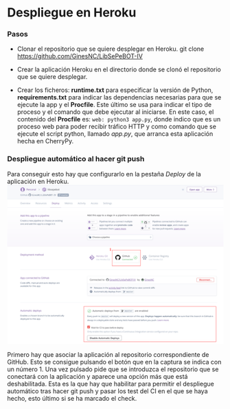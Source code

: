 # Despliegue en Heroku

### Pasos
- Clonar el repositorio que se quiere desplegar en Heroku.
      git clone https://github.com/GinesNC/LibSePeBOT-IV

- Crear la aplicación Heroku en el directorio donde se clonó el repositorio que se quiere desplegar.

- Crear los ficheros: **runtime.txt** para especificar la versión de Python, **requirements.txt** para indicar las dependencias necesarias para que se ejecute la app y el **Procfile**. Este último se usa para indicar el tipo de proceso y el comando que debe ejecutar al iniciarse. En este caso, el contenido del **Procfile** es: `web: python3 app.py`, donde indico que es un proceso web para poder recibir tráfico HTTP y como comando que se ejecute el script python, llamado _app.py_, que arranca esta aplicación hecha en CherryPy.


### Despliegue automático al hacer git push

Para conseguir esto hay que configurarlo en la pestaña _Deploy_ de la aplicación en Heroku.
![Despliegue](capturas/despliegue_automatico.png)

Primero hay que asociar la aplicación al repositorio correspondiente de GitHub. Esto se consigue pulsando el botón que en la captura se indica con un número 1. Una vez pulsado pide que se introduzca el repositorio que se conectará con la aplicación y aparece una opción más que está deshabilitada. Esta es la que hay que habilitar para permitir el despliegue automático tras hacer git push y pasar los test del CI en el que se haya hecho, esto último si se ha marcado el check.
